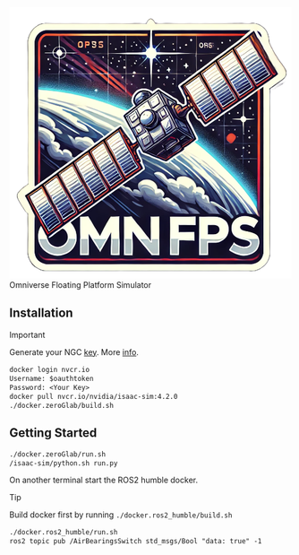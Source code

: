 ![OMNIFPS_LOGO](data/omnifps.png) 
Omniverse Floating Platform Simulator

## Installation

> [!IMPORTANT]
> Generate your NGC [key](https://docs.nvidia.com/ngc/gpu-cloud/ngc-user-guide/index.html#generating-api-key).
> More [info](https://catalog.ngc.nvidia.com/orgs/nvidia/containers/isaac-sim).

```
docker login nvcr.io
Username: $oauthtoken
Password: <Your Key>
docker pull nvcr.io/nvidia/isaac-sim:4.2.0
./docker.zeroGlab/build.sh
```


## Getting Started
```
./docker.zeroGlab/run.sh
/isaac-sim/python.sh run.py
```


On another terminal start the ROS2 humble docker.

> [!TIP]
> Build docker first by running `./docker.ros2_humble/build.sh`

```
./docker.ros2_humble/run.sh
ros2 topic pub /AirBearingsSwitch std_msgs/Bool "data: true" -1
```
